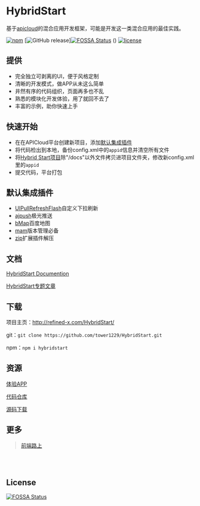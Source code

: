 # HybridStart

基于[apicloud](http://www.apicloud.com/)的混合应用开发框架，可能是开发这一类混合应用的最佳实践。

[![npm](https://img.shields.io/npm/v/hybridstart.svg)](https://www.npmjs.com/package/hybridstart/) [![GitHub release](https://img.shields.io/github/release/tower1229/HybridStart.svg)][![FOSSA Status](https://app.fossa.io/api/projects/git%2Bgithub.com%2Ftower1229%2FHybridStart.svg?type=shield)](https://app.fossa.io/projects/git%2Bgithub.com%2Ftower1229%2FHybridStart?ref=badge_shield)
() [![license](https://img.shields.io/github/license/tower1229/HybridStart.svg)]()

## 提供
- 完全独立可剥离的UI，便于风格定制
- 清晰的开发模式，做APP从未这么简单
- 井然有序的代码组织，页面再多也不乱
- 熟悉的模块化开发体验，用了就回不去了
- 丰富的示例，助你快速上手

## 快速开始 
- 在在APICloud平台创建新项目，添加[默认集成插件](#默认集成插件)
- 将代码检出到本地，备份config.xml中的`appid`信息并清空所有文件
- 将[Hybrid Start项目](https://github.com/tower1229/HybridStart.git)除"/docs"以外文件拷贝进项目文件夹，修改新config.xml里的`appid`
- 提交代码，平台打包

## 默认集成插件
- [UIPullRefreshFlash](http://docs.apicloud.com/Client-API/UI-Layout/UIPullRefreshFlash)自定义下拉刷新
- [ajpush](http://docs.apicloud.com/Client-API/Open-SDK/ajpush)极光推送
- [bMap](http://docs.apicloud.com/Client-API/Open-SDK/bMap)百度地图
- [mam](http://docs.apicloud.com/Client-API/Cloud-Service/mam)版本管理必备
- [zip](https://docs.apicloud.com/Client-API/Func-Ext/zip)扩展插件解压

## 文档 
[HybridStart Documention](http://refined-x.com/HybridStart/docs/)

[HybridStart专题文章](http://refined-x.com/tags/HybridStart/)

## 下载

项目主页：http://refined-x.com/HybridStart/

git：`git clone https://github.com/tower1229/HybridStart.git`

npm：`npm i hybridstart`

## 资源
[体验APP](http://app.mi.com/details?id=com.apicloud.A6997660453388)

[代码仓库](https://github.com/tower1229/HybridStart)

[源码下载](https://github.com/tower1229/HybridStart/archive/master.zip)

## 更多
> [前端路上](http://refined-x.com)

<br /><br />


## License
[![FOSSA Status](https://app.fossa.io/api/projects/git%2Bgithub.com%2Ftower1229%2FHybridStart.svg?type=large)](https://app.fossa.io/projects/git%2Bgithub.com%2Ftower1229%2FHybridStart?ref=badge_large)
